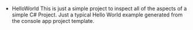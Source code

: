 * HelloWorld
This is just a simple project to inspect all of the aspects of a simple C# Project.
Just a typical Hello World example generated from the console app project template.